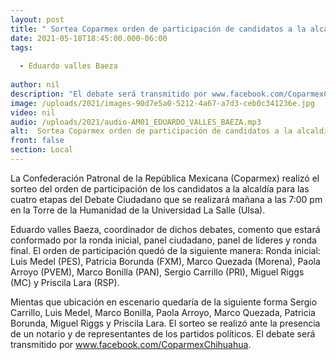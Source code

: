 ```yaml
---
layout: post
title: " Sortea Coparmex orden de participación de candidatos a la alcaldía para el debate"
date: 2021-05-18T18:45:00.000-06:00
tags:
  
  - Eduardo valles Baeza
  
author: nil
description: "El debate será transmitido por www.facebook.com/CoparmexChihuahua"
image: /uploads/2021/images-90d7e5a0-5212-4a67-a7d3-ceb0c341236e.jpg
video: nil
audio: /uploads/2021/audio-AM01_EDUARDO_VALLES_BAEZA.mp3
alt:  Sortea Coparmex orden de participación de candidatos a la alcaldía para el debate
front: false
section: Local
---
```


La Confederación Patronal de la República Mexicana (Coparmex) realizó el sorteo del orden de participación de los candidatos a la alcaldía para las cuatro etapas del Debate Ciudadano que se realizará mañana a las 7:00 pm en la Torre de la Humanidad de la Universidad La Salle (Ulsa).

Eduardo valles Baeza, coordinador de dichos debates, comento que estará conformado por la ronda inicial, panel ciudadano, panel de líderes y ronda final. El orden de participación quedó de la siguiente manera: Ronda inicial: Luis Medel (PES), Patricia Borunda (FXM), Marco Quezada (Morena), Paola Arroyo (PVEM), Marco Bonilla (PAN), Sergio Carrillo (PRI), Miguel Riggs (MC) y Priscila Lara (RSP). 

Mientas que ubicación en escenario quedaría de la siguiente forma Sergio Carrillo, Luis Medel, Marco Bonilla, Paola Arroyo, Marco Quezada, Patricia Borunda, Miguel Riggs y Priscila Lara. El sorteo se realizó ante la presencia de un notario y de representantes de los partidos políticos. El debate será transmitido por www.facebook.com/CoparmexChihuahua.
